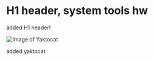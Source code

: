 # H1 header, system tools hw





added H1 header!

![Image of Yaktocat](https://octodex.github.com/images/yaktocat.png)


added yaktocat
